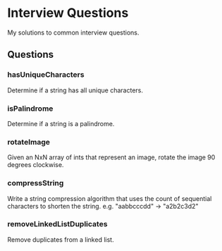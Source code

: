 # Interview Questions
My solutions to common interview questions.

## Questions

### hasUniqueCharacters
Determine if a string has all unique characters.

### isPalindrome
Determine if a string is a palindrome.

### rotateImage
Given an NxN array of ints that represent an image, rotate the image 90 degrees clockwise.

### compressString
Write a string compression algorithm that uses the count of sequential characters to shorten the string.
e.g. "aabbcccdd" -> "a2b2c3d2"

### removeLinkedListDuplicates
Remove duplicates from a linked list.
